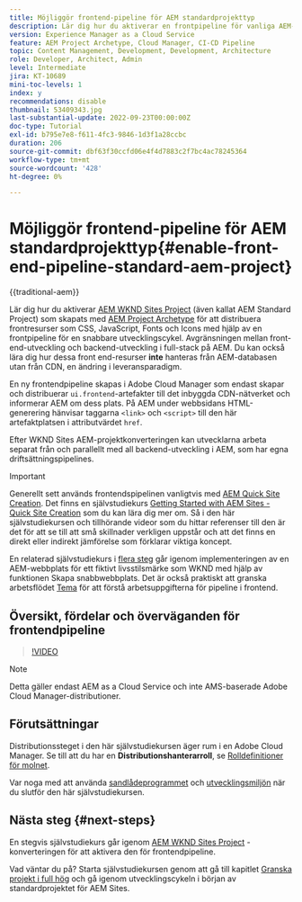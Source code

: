 ```yaml
---
title: Möjliggör frontend-pipeline för AEM standardprojekttyp
description: Lär dig hur du aktiverar en frontpipeline för vanliga AEM-projekt för snabbare driftsättning av statiska resurser som CSS, JavaScript, Fonts, Icons. Dessutom separeras front-end-utveckling från backend-utveckling i helhög på AEM.
version: Experience Manager as a Cloud Service
feature: AEM Project Archetype, Cloud Manager, CI-CD Pipeline
topic: Content Management, Development, Development, Architecture
role: Developer, Architect, Admin
level: Intermediate
jira: KT-10689
mini-toc-levels: 1
index: y
recommendations: disable
thumbnail: 53409343.jpg
last-substantial-update: 2022-09-23T00:00:00Z
doc-type: Tutorial
exl-id: b795e7e8-f611-4fc3-9846-1d3f1a28ccbc
duration: 206
source-git-commit: dbf63f30ccfd06e4f4d7883c2f7bc4ac78245364
workflow-type: tm+mt
source-wordcount: '428'
ht-degree: 0%

---
```


# Möjliggör frontend-pipeline för AEM standardprojekttyp{#enable-front-end-pipeline-standard-aem-project}

{{traditional-aem}}

Lär dig hur du aktiverar [AEM WKND Sites Project](https://github.com/adobe/aem-guides-wknd) (även kallat AEM Standard Project) som skapats med [AEM Project Archetype](https://github.com/adobe/aem-project-archetype) för att distribuera frontresurser som CSS, JavaScript, Fonts och Icons med hjälp av en frontpipeline för en snabbare utvecklingscykel. Avgränsningen mellan front-end-utveckling och backend-utveckling i full-stack på AEM. Du kan också lära dig hur dessa front end-resurser __inte__ hanteras från AEM-databasen utan från CDN, en ändring i leveransparadigm.


En ny frontendpipeline skapas i Adobe Cloud Manager som endast skapar och distribuerar `ui.frontend`-artefakter till det inbyggda CDN-nätverket och informerar AEM om dess plats. På AEM under webbsidans HTML-generering hänvisar taggarna `<link>` och `<script>` till den här artefaktplatsen i attributvärdet `href`.

Efter WKND Sites AEM-projektkonverteringen kan utvecklarna arbeta separat från och parallellt med all backend-utveckling i AEM, som har egna driftsättningspipelines.

>[!IMPORTANT]
>
>Generellt sett används frontendspipelinen vanligtvis med [AEM Quick Site Creation](https://experienceleague.adobe.com/docs/experience-manager-cloud-service/content/sites/administering/site-creation/quick-site/overview.html?lang=en). Det finns en självstudiekurs [Getting Started with AEM Sites - Quick Site Creation](https://experienceleague.adobe.com/docs/experience-manager-learn/getting-started-wknd-tutorial-develop/site-template/overview.html) som du kan lära dig mer om. Så i den här självstudiekursen och tillhörande videor som du hittar referenser till den är det för att se till att små skillnader verkligen uppstår och att det finns en direkt eller indirekt jämförelse som förklarar viktiga koncept.


En relaterad självstudiekurs i [flera steg](https://experienceleague.adobe.com/docs/experience-manager-learn/getting-started-wknd-tutorial-develop/site-template/overview.html) går igenom implementeringen av en AEM-webbplats för ett fiktivt livsstilsmärke som WKND med hjälp av funktionen Skapa snabbwebbplats. Det är också praktiskt att granska arbetsflödet [Tema](https://experienceleague.adobe.com/docs/experience-manager-learn/getting-started-wknd-tutorial-develop/site-template/theming.html) för att förstå arbetsuppgifterna för pipeline i frontend.

## Översikt, fördelar och överväganden för frontendpipeline

>[!VIDEO](https://video.tv.adobe.com/v/3409343?quality=12&learn=on)


>[!NOTE]
>
>Detta gäller endast AEM as a Cloud Service och inte AMS-baserade Adobe Cloud Manager-distributioner.

## Förutsättningar

Distributionssteget i den här självstudiekursen äger rum i en Adobe Cloud Manager. Se till att du har en __Distributionshanterarroll__, se [Rolldefinitioner för molnet](https://experienceleague.adobe.com/docs/experience-manager-cloud-manager/content/requirements/users-and-roles.html?lang=en#role-definitions).

Var noga med att använda [sandlådeprogrammet](https://experienceleague.adobe.com/docs/experience-manager-cloud-service/content/implementing/using-cloud-manager/programs/introduction-sandbox-programs.html) och [utvecklingsmiljön](https://experienceleague.adobe.com/docs/experience-manager-cloud-service/content/implementing/using-cloud-manager/manage-environments.html) när du slutför den här självstudiekursen.

## Nästa steg {#next-steps}

En stegvis självstudiekurs går igenom [AEM WKND Sites Project](https://github.com/adobe/aem-guides-wknd) -konverteringen för att aktivera den för frontendpipeline.

Vad väntar du på? Starta självstudiekursen genom att gå till kapitlet [Granska projekt i full hög](review-uifrontend-module.md) och gå igenom utvecklingscykeln i början av standardprojektet för AEM Sites.
